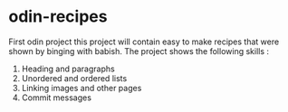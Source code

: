 # odin-recipes
First odin project
this project will contain easy to make recipes that were shown by binging with babish.
The project shows the following skills : 
1. Heading and paragraphs
2. Unordered and ordered lists
3. Linking images and other pages
4. Commit messages
